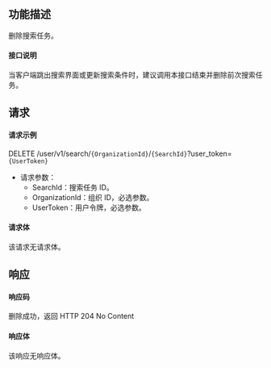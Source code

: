 ## 功能描述

删除搜索任务。

#### 接口说明

当客户端跳出搜索界面或更新搜索条件时，建议调用本接口结束并删除前次搜索任务。

## 请求

#### 请求示例
DELETE /user/v1/search/`{OrganizationId}`/`{SearchId}`?user_token=`{UserToken}`

- 请求参数：
  - SearchId：搜索任务 ID。
  - OrganizationId：组织 ID，必选参数。
  - UserToken：用户令牌，必选参数。
  
#### 请求体

该请求无请求体。

## 响应

#### 响应码

删除成功，返回 HTTP 204 No Content

#### 响应体

该响应无响应体。

